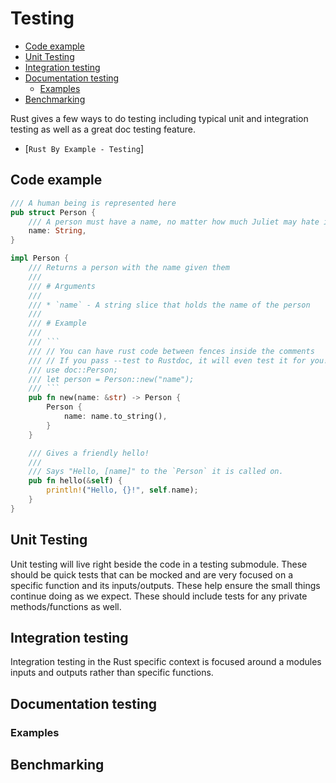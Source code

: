 # Testing <!-- omit in toc -->

- [Code example](#code-example)
- [Unit Testing](#unit-testing)
- [Integration testing](#integration-testing)
- [Documentation testing](#documentation-testing)
  - [Examples](#examples)
- [Benchmarking](#benchmarking)

Rust gives a few ways to do testing including typical unit and integration
testing as well as a great doc testing feature.

- [`Rust By Example - Testing`]

## Code example

````rust
/// A human being is represented here
pub struct Person {
    /// A person must have a name, no matter how much Juliet may hate it
    name: String,
}

impl Person {
    /// Returns a person with the name given them
    ///
    /// # Arguments
    ///
    /// * `name` - A string slice that holds the name of the person
    ///
    /// # Example
    ///
    /// ```
    /// // You can have rust code between fences inside the comments
    /// // If you pass --test to Rustdoc, it will even test it for you!
    /// use doc::Person;
    /// let person = Person::new("name");
    /// ```
    pub fn new(name: &str) -> Person {
        Person {
            name: name.to_string(),
        }
    }

    /// Gives a friendly hello!
    ///
    /// Says "Hello, [name]" to the `Person` it is called on.
    pub fn hello(&self) {
        println!("Hello, {}!", self.name);
    }
}
````

## Unit Testing

Unit testing will live right beside the code in a testing submodule. These should be quick tests
that can be mocked and are very focused on a specific function and its inputs/outputs. These
help ensure the small things continue doing as we expect. These should include tests for any private
methods/functions as well.

## Integration testing

Integration testing in the Rust specific context is focused around a modules inputs and outputs rather than
specific functions.

## Documentation testing

### Examples

## Benchmarking
